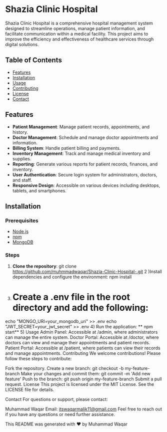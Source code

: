 # Shazia Clinic Hospital

Shazia Clinic Hospital is a comprehensive hospital management system designed to streamline operations, manage patient information, and facilitate communication within a medical facility. This project aims to improve the efficiency and effectiveness of healthcare services through digital solutions.

## Table of Contents
- [Features](#features)
- [Installation](#installation)
- [Usage](#usage)
- [Contributing](#contributing)
- [License](#license)
- [Contact](#contact)

## Features
- **Patient Management**: Manage patient records, appointments, and history.
- **Doctor Management**: Schedule and manage doctor appointments and information.
- **Billing System**: Handle patient billing and payments.
- **Inventory Management**: Track and manage medical inventory and supplies.
- **Reporting**: Generate various reports for patient records, finances, and inventory.
- **User Authentication**: Secure login system for administrators, doctors, and staff.
- **Responsive Design**: Accessible on various devices including desktops, tablets, and smartphones.

## Installation
### Prerequisites
- [Node.js](https://nodejs.org/)
- [npm](https://www.npmjs.com/)
- [MongoDB](https://www.mongodb.com/)

### Steps
1. **Clone the repository**:
   git clone https://github.com/muhmmadwaqar/Shazia-Clinic-Hospital-.git
2 )Install dependencies and configure the environment:
   npm install

3) # Create a .env file in the root directory and add the following:
echo "MONGO_URI=your_mongodb_uri" >> .env
echo "JWT_SECRET=your_jwt_secret" >> .env
4)  Run the application:
        ** npm start**
5) Usage
Admin Panel: Accessible at /admin, where administrators can manage the entire system.
Doctor Portal: Accessible at /doctor, where doctors can view and manage their appointments and patient records.
Patient Portal: Accessible at /patient, where patients can view their records and manage appointments.
Contributing
We welcome contributions! Please follow these steps to contribute:

Fork the repository.
Create a new branch: git checkout -b my-feature-branch
Make your changes and commit them: git commit -m 'Add new feature'
Push to the branch: git push origin my-feature-branch
Submit a pull request.
License
This project is licensed under the MIT License. See the LICENSE file for details.

Contact
For questions or support, please contact:

Muhammad Waqar
Email: itswaqarmalik11@gmail.com
Feel free to reach out if you have any questions or need further assistance.

This README was generated with ❤️ by Muhammad Waqar



